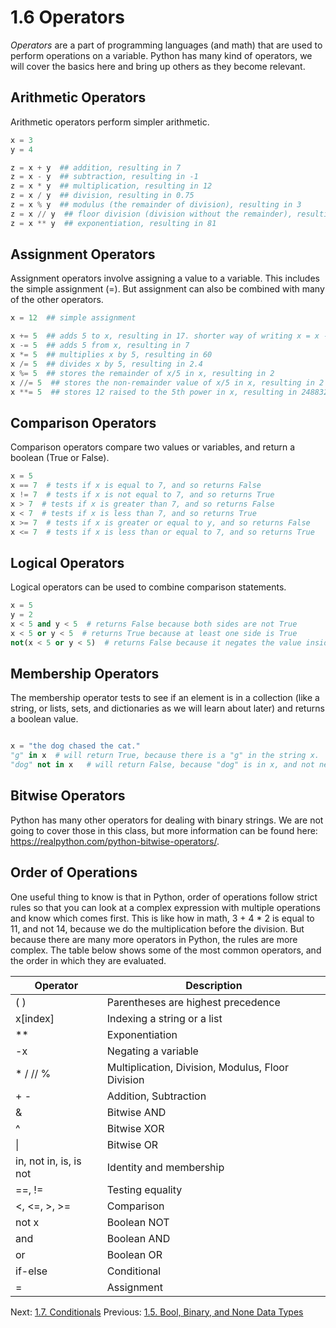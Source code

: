 # 1.6 Operators

*Operators* are a part of programming languages (and math) that are used to perform operations on a variable. 
Python has many kind of operators, we will cover the basics here and bring up others as they become relevant.

## Arithmetic Operators

Arithmetic operators perform simpler arithmetic. 
```python
x = 3
y = 4

z = x + y  ## addition, resulting in 7
z = x - y  ## subtraction, resulting in -1
z = x * y  ## multiplication, resulting in 12
z = x / y  ## division, resulting in 0.75
z = x % y  ## modulus (the remainder of division), resulting in 3
z = x // y  ## floor division (division without the remainder), resulting in 0
z = x ** y  ## exponentiation, resulting in 81
```


## Assignment Operators

Assignment operators involve assigning a value to a variable. This includes the simple assignment (=). But assignment 
can also be combined with many of the other operators.
```python
x = 12  ## simple assignment

x += 5  ## adds 5 to x, resulting in 17. shorter way of writing x = x - 4
x -= 5  ## adds 5 from x, resulting in 7
x *= 5  ## multiplies x by 5, resulting in 60
x /= 5  ## divides x by 5, resulting in 2.4
x %= 5  ## stores the remainder of x/5 in x, resulting in 2
x //= 5  ## stores the non-remainder value of x/5 in x, resulting in 2
x **= 5  ## stores 12 raised to the 5th power in x, resulting in 248832
```


## Comparison Operators

Comparison operators compare two values or variables, and return a boolean (True or False).
```python
x = 5
x == 7  # tests if x is equal to 7, and so returns False
x != 7  # tests if x is not equal to 7, and so returns True
x > 7  # tests if x is greater than 7, and so returns False
x < 7  # tests if x is less than 7, and so returns True
x >= 7  # tests if x is greater or equal to y, and so returns False
x <= 7  # tests if x is less than or equal to 7, and so returns True
```


## Logical Operators

Logical operators can be used to combine comparison statements.
```python
x = 5
y = 2
x < 5 and y < 5  # returns False because both sides are not True
x < 5 or y < 5  # returns True because at least one side is True
not(x < 5 or y < 5)  # returns False because it negates the value inside
```


## Membership Operators

The membership operator tests to see if an element is in a collection (like a string, or lists, sets, and dictionaries 
as we will learn about later) and returns a boolean value.
```python

x = "the dog chased the cat."
"g" in x  # will return True, because there is a "g" in the string x.
"dog" not in x   # will return False, because "dog" is in x, and not negates
```


## Bitwise Operators

Python has many other operators for dealing with binary strings. We are not going to cover those  in this class, but 
more information can be found here: https://realpython.com/python-bitwise-operators/. 


## Order of Operations

One useful thing to know is that in Python, order of operations follow strict rules so that you can look at a complex 
expression with multiple operations and know which comes first. This is like how in math, 3 + 4 * 2 is equal to 11, and 
not 14, because we do the multiplication before the division. But because there are many more operators in Python, 
the rules are more complex. The table below shows some of the most common operators, and the order in which they are 
evaluated.

| Operator | Description | 
| --- | --- |
| ( ) | Parentheses are highest precedence |
| x\[index\] | Indexing a string or a list |
| ** | Exponentiation |
| -x | Negating a variable |
| *    /    //    %  | Multiplication, Division, Modulus, Floor Division |
| +    - | Addition, Subtraction |
| & | Bitwise AND |
| ^ | Bitwise XOR | 
| \| | Bitwise OR |
| in, not in, is, is not | Identity and membership | 
| \=\=, \!\= | Testing equality |
| <, <=, >, >= | Comparison |
| not x | Boolean NOT |
| and | Boolean AND |
| or | Boolean OR |
| if-else | Conditional |
| \= | Assignment |

Next: [1.7. Conditionals](1.7.%20Conditionals.md)
Previous: [1.5. Bool, Binary, and None Data Types](1.5.%20Bool,%20Binary,%20and%20None%20Data%20Types.md)